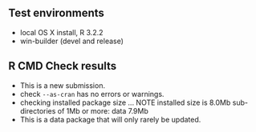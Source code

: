 ## Test environments

- local OS X install, R 3.2.2
- win-builder (devel and release)

## R CMD Check results

- This is a new submission.
- check `--as-cran` has no errors or warnings.
- checking installed package size ... NOTE
  installed size is  8.0Mb
  sub-directories of 1Mb or more:
    data   7.9Mb
- This is a data package that will only rarely be updated.
